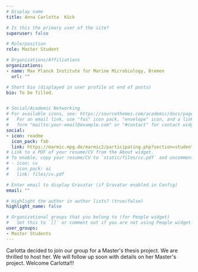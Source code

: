 ```yaml
---
# Display name
title: Anna Carlotta  Kück

# Is this the primary user of the site?
superuser: false

# Role/position
role: Master Student

# Organizations/Affiliations
organizations:
- name: Max Planck Institute for Marine Microbiology, Bremen
  url: ""

# Short bio (displayed in user profile at end of posts)
bio: To be filled.


# Social/Academic Networking
# For available icons, see: https://sourcethemes.com/academic/docs/page-builder/#icons
#   For an email link, use "fas" icon pack, "envelope" icon, and a link in the
#   form "mailto:your-email@example.com" or "#contact" for contact widget.
social:
- icon: readme
  icon_pack: fab
  link: https://marmic.mpg.de/marmic2/participating.php?section=students&profile=ckueck@mpi-bremen.de
# Link to a PDF of your resume/CV from the About widget.
# To enable, copy your resume/CV to `static/files/cv.pdf` and uncomment the lines below.
# - icon: cv
#   icon_pack: ai
#   link: files/cv.pdf

# Enter email to display Gravatar (if Gravatar enabled in Config)
email: ""

# Highlight the author in author lists? (true/false)
highlight_name: false

# Organizational groups that you belong to (for People widget)
#   Set this to `[]` or comment out if you are not using People widget.
user_groups:
- Master Students
---
```


Carlotta decided to join our group for a Master's thesis project. We are thrilled to host her. We will follow up soon with details on her Master's project. Welcome Carlotta!!!
